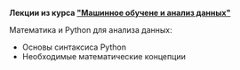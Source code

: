 **Лекции из курса ["Машинное обучене и анализ данных"](https://www.coursera.org/specializations/machine-learning-data-analysis)**

Математика и Python для анализа данных:
* Основы синтаксиса Python
* Необходимые математические концепции


